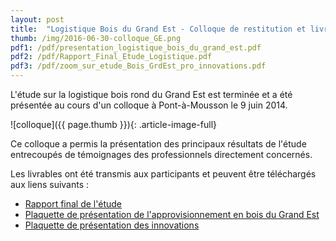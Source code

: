 ```yaml
---
layout: post
title:  "Logistique Bois du Grand Est - Colloque de restitution et livrables"
thumb: /img/2016-06-30-colloque_GE.png
pdf1: /pdf/presentation_logistique_bois_du_grand_est.pdf
pdf2: /pdf/Rapport_Final_Etude_Logistique.pdf
pdf3: /pdf/zoom_sur_etude_Bois_GrdEst_pro_innovations.pdf
---
```

L'étude sur la logistique bois rond du Grand Est est terminée et a été présentée au cours d'un colloque à Pont-à-Mousson le 9 juin 2014.

![colloque]({{ page.thumb }}){: .article-image-full}

Ce colloque a permis la présentation des principaux résultats de l'étude entrecoupés de témoignages des professionnels directement concernés.

Les livrables ont été transmis aux participants et peuvent être téléchargés aux liens suivants :   

- [Rapport final de l'étude]({{page.pdf2}})
- [Plaquette de présentation de l'approvisionnement en bois du Grand Est]({{page.pdf1}})
- [Plaquette de présentation des innovations]({{page.pdf3}})